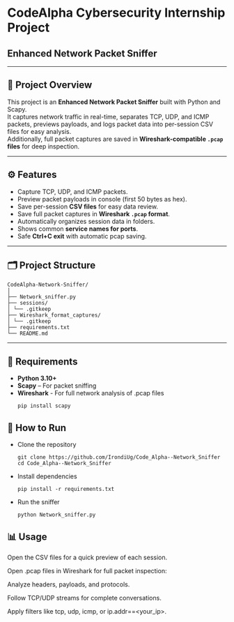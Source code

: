 # CodeAlpha Cybersecurity Internship Project
## Enhanced Network Packet Sniffer

---

## 📌 Project Overview
This project is an **Enhanced Network Packet Sniffer** built with Python and Scapy.  
It captures network traffic in real-time, separates TCP, UDP, and ICMP packets, previews payloads, and logs packet data into per-session CSV files for easy analysis.  
Additionally, full packet captures are saved in **Wireshark-compatible `.pcap` files** for deep inspection.

---

## ⚙ Features
- Capture TCP, UDP, and ICMP packets.
- Preview packet payloads in console (first 50 bytes as hex).
- Save per-session **CSV files** for easy data review.
- Save full packet captures in **Wireshark `.pcap` format**.
- Automatically organizes session data in folders.
- Shows common **service names for ports**.
- Safe **Ctrl+C exit** with automatic pcap saving.

---

## 🗂 Project Structure
```
CodeAlpha-Network-Sniffer/
│
├── Network_sniffer.py
├── sessions/
│ └── .gitkeep
├── Wireshark_format_captures/
│ └── .gitkeep
├── requirements.txt
└── README.md
```

---

## 📝 Requirements

- **Python 3.10+**
- **Scapy** – For packet sniffing
- **Wireshark** - For full network analysis of .pcap files
  ```bash
  pip install scapy
  ```

## 🚀 How to Run
- Clone the repository
  ```
  git clone https://github.com/IrondiUg/Code_Alpha--Network_Sniffer
  cd Code_Alpha--Network_Sniffer
  ```
- Install dependencies
    ```
    pip install -r requirements.txt
  ```
- Run the sniffer
    ```
    python Network_sniffer.py
  ```
## 📊 Usage

Open the CSV files for a quick preview of each session.

Open .pcap files in Wireshark for full packet inspection:

Analyze headers, payloads, and protocols.

Follow TCP/UDP streams for complete conversations.

Apply filters like tcp, udp, icmp, or ip.addr==<your_ip>.
